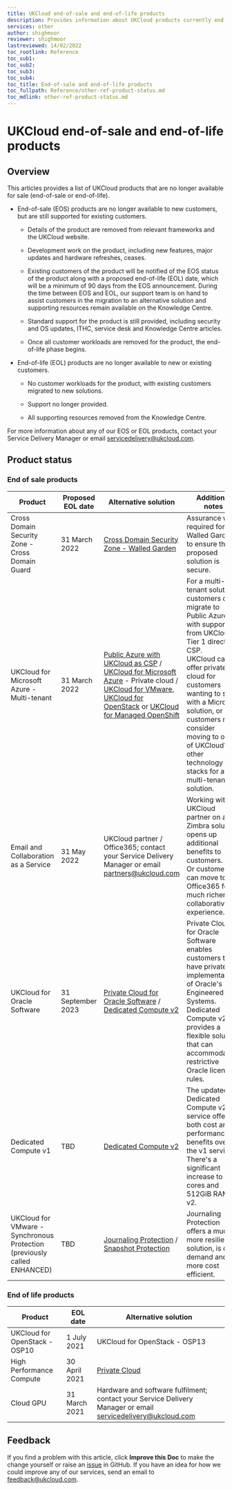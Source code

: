 ```yaml
---
title: UKCloud end-of-sale and end-of-life products
description: Provides information about UKCloud products currently end-of-sale (EOS) or end-of-life (EOL)
services: other
author: shighmoor
reviewer: shighmoor
lastreviewed: 14/02/2022
toc_rootlink: Reference
toc_sub1: 
toc_sub2:
toc_sub3:
toc_sub4:
toc_title: End-of-sale and end-of-life products
toc_fullpath: Reference/other-ref-product-status.md
toc_mdlink: other-ref-product-status.md
---
```


# UKCloud end-of-sale and end-of-life products

## Overview

This articles provides a list of UKCloud products that are no longer available for sale (end-of-sale or end-of-life).

- End-of-sale (EOS) products are no longer available to new customers, but are still supported for existing customers.

  - Details of the product are removed from relevant frameworks and the UKCloud website.

  - Development work on the product, including new features, major updates and hardware refreshes, ceases.

  - Existing customers of the product will be notified of the EOS status of the product along with a proposed end-of-life (EOL) date, which will be a minimum of 90 days from the EOS announcement. During the time between EOS and EOL, our support team is on hand to assist customers in the migration to an alternative solution and supporting resources remain available on the Knowledge Centre.

  - Standard support for the product is still provided, including security and OS updates, ITHC, service desk and Knowledge Centre articles.

  - Once all customer workloads are removed for the product, the end-of-life phase begins.

- End-of-life (EOL) products are no longer available to new or existing customers.

  - No customer workloads for the product, with existing customers migrated to new solutions.

  - Support no longer provided.

  - All supporting resources removed from the Knowledge Centre.

For more information about any of our EOS or EOL products, contact your Service Delivery Manager or email <servicedelivery@ukcloud.com>.

## Product status

### End of sale products

Product | Proposed EOL date | Alternative solution | Additional notes
--------|-------------------|----------------------|-----------------
Cross Domain Security Zone - Cross Domain Guard | 31 March 2022 | [Cross Domain Security Zone - Walled Garden](https://ukcloud.com/app/uploads/2022/08/ukc-svc-230-cross-domain-security-zone-service-definition-13.0-1.pdf) | Assurance wrap required for Walled Garden to ensure the proposed solution is secure.
UKCloud for Microsoft Azure - Multi-tenant | 31 March 2022 | [Public Azure with UKCloud as CSP](../azure/azs-how-use-ukc-csp.md) / [UKCloud for Microsoft Azure](https://ukcloud.com/app/uploads/2022/08/ukc-svc-240-ukcloud-for-microsoft-azure-service-definition-13.0.pdf) - Private cloud / [UKCloud for VMware](https://ukcloud.com/app/uploads/2022/08/ukc-svc-244-ukcloud-for-vmware-service-definition-13.0.pdf), [UKCloud for OpenStack](https://ukcloud.com/app/uploads/2022/08/ukc-svc-242-ukcloud-for-openstack-service-definition-13.0.pdf)  or [UKCloud for Managed OpenShift](https://ukcloud.com/app/uploads/2022/08/ukc-svc-241-ukcloud-for-red-hat-openshift-service-definition-13.0.pdf) | For a multi-tenant solution, customers can migrate to Public Azure with support from UKCloud, a Tier 1 direct CSP.<br>UKCloud can offer private cloud for customers wanting to stay with a Microsoft solution, or customers may consider moving to one of UKCloud's other technology stacks for a multi-tenant solution.
Email and Collaboration as a Service | 31 May 2022 | UKCloud partner / Office365; contact your Service Delivery Manager or email <partners@ukcloud.com> | Working with a UKCloud partner on a Zimbra solution opens up additional benefits to customers.<br>Or customers can move to Office365 for a much richer collaborative experience.
UKCloud for Oracle Software | 31 September 2023 | [Private Cloud for Oracle Software](https://ukcloud.com/app/uploads/2022/08/ukc-svc-237-private-cloud-for-oracle-software-service-definition-13.0-1-1.pdf) / [Dedicated Compute v2](https://ukcloud.com/app/uploads/2022/08/ukc-svc-227-dedicated-compute-v2-service-definition-13.0.pdf) | Private Cloud for Oracle Software enables customers to have private implementations of Oracle's Engineered Systems.<br>Dedicated Compute v2 provides a flexible solution that can accommodate restrictive Oracle licensing rules.
Dedicated Compute v1 | TBD | [Dedicated Compute v2](https://ukcloud.com/app/uploads/2022/08/ukc-svc-227-dedicated-compute-v2-service-definition-13.0.pdf) | The updated Dedicated Compute v2 service offers both cost and performance benefits over the v1 service. There's a significant increase to 32 cores and 512GiB RAM in v2.
UKCloud for VMware - Synchronous Protection (previously called ENHANCED) | TBD | [Journaling Protection](../vmware/vmw-sco-journaling-protection.md) / [Snapshot Protection](../vmware/vmw-sco-snapshot-protection.md) | Journaling Protection offers a much more resilient solution, is on-demand and is more cost efficient.

### End of life products

Product | EOL date | Alternative solution
--------|----------|---------------------
UKCloud for OpenStack - OSP10 | 1 July 2021 | UKCloud for OpenStack - OSP13
High Performance Compute | 30 April 2021 | [Private Cloud](https://ukcloud.com/app/uploads/2022/08/ukc-svc-236-private-cloud-service-definition-13.0.pdf)
Cloud GPU | 31 March 2021 | Hardware and software fulfilment; contact your Service Delivery Manager or email <servicedelivery@ukcloud.com>

## Feedback

If you find a problem with this article, click **Improve this Doc** to make the change yourself or raise an [issue](https://github.com/UKCloud/documentation/issues) in GitHub. If you have an idea for how we could improve any of our services, send an email to <feedback@ukcloud.com>.
